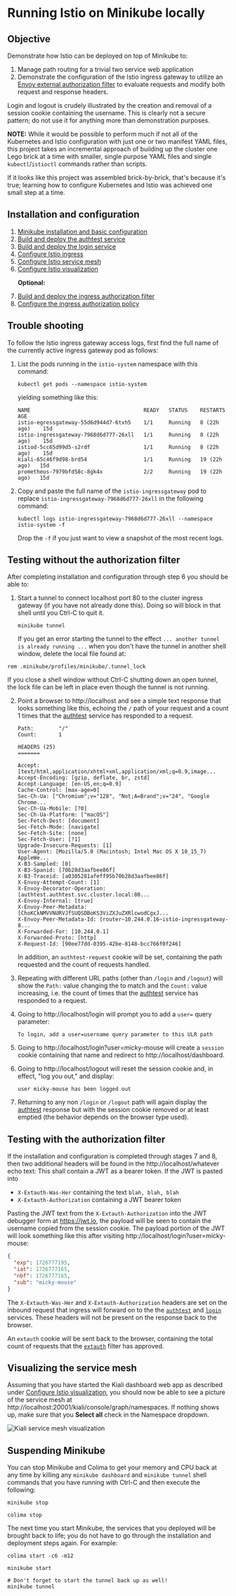 # Running Istio on Minikube locally

## Objective

Demonstrate how Istio can be deployed on top of Minikube to:

1. Manage path routing for a trivial two service web application
2. Demonstrate the configuration of the Istio ingress gateway to utilize an [Envoy external authorization filter](https://www.envoyproxy.io/docs/envoy/latest/configuration/http/http_filters/ext_authz_filter)
   to evaluate requests and modify both request and response headers. 

Login and logout is crudely illustrated by the creation and removal of a session cookie containing the username.
This is clearly not a secure pattern; do not use it for anything more than demonstration purposes.

**NOTE:** While it would be possible to perform much if not all of the Kubernetes and Istio configuration with just one
or two manifest YAML files, this project takes an incremental approach of building up the cluster one Lego brick at a 
time with smaller, single purpose YAML files and single `kubectl`/`istioctl` commands rather than scripts. 

If it looks like this project was assembled brick-by-brick, that's because it's true; learning how
to configure Kubernetes and Istio was achieved one small step at a time.

## Installation and configuration

1. [Minikube installation and basic configuration](Install.md)
2. [Build and deploy the authtest service](svc-authtest)
3. [Build and deploy the login service](svc-login.md)
4. [Configure Istio ingress](istio.md)
5. [Configure Istio service mesh](mesh.md)
6. [Configure Istio visualization](visualize.md)<p>
   **Optional:**
7. [Build and deploy the ingress authorization filter](svc-extauth.md)
8. [Configure the ingress authorization policy](authz-policy.md)

## Trouble shooting

To follow the Istio ingress gateway access logs, first find the full name of the currently active ingress gateway pod
as follows:

1. List the pods running in the `istio-system` namespace with this command:
   ```shell
   kubectl get pods --namespace istio-system
   ```
   yielding something like this:
   ```text
   NAME                                    READY   STATUS    RESTARTS       AGE
   istio-egressgateway-55d6d944d7-6txh5    1/1     Running   8 (22h ago)    15d
   istio-ingressgateway-7968d6d777-26xll   1/1     Running   8 (22h ago)    15d
   istiod-5cc65d99d5-s2rdf                 1/1     Running   8 (22h ago)    15d
   kiali-65c46f9d98-brd54                  1/1     Running   19 (22h ago)   15d
   prometheus-7979bfd58c-8gk4x             2/2     Running   19 (22h ago)   15d
   ```
2. Copy and paste the full name of the `istio-ingressgateway` pod to replace `istio-ingressgateway-7968d6d777-26xll` 
   in the following command:
   ```shell
   kubectl logs istio-ingressgateway-7968d6d777-26xll --namespace istio-system -f
   ```
   Drop the `-f` if you just want to view a snapshot of the most recent logs. 


## Testing without the authorization filter

After completing installation and configuration through step 6 you should be able to:

1. Start a tunnel to connect localhost port 80 to the cluster ingress gateway (if you have not already done this).
   Doing so will block in that shell until you Ctrl-C to quit it.
   ```shell
   minikube tunnel
   ```
   If you get an error starting the tunnel to the effect `... another tunnel is already running ...` when you
   don't have the tunnel in another shell window, delete the local file found at:
  ```shell
  rem .minikube/profiles/minikube/.tunnel_lock
  ```
   If you close a shell window without Ctrl-C shutting down an open tunnel, the lock file can be left in place even
   though the tunnel is not running.
   
2. Point a browser to http://localhost and see a simple text response that looks something like this, echoing the `/`
   path of your request and a count 1 times that the [authtest](../authtest) service has responded to a request.
   ```text
   Path:		"/"
   Count:		1

   HEADERS (25)
   =======

   Accept: [text/html,application/xhtml+xml,application/xml;q=0.9,image...
   Accept-Encoding: [gzip, deflate, br, zstd]
   Accept-Language: [en-US,en;q=0.9]
   Cache-Control: [max-age=0]
   Sec-Ch-Ua: ["Chromium";v="128", "Not;A=Brand";v="24", "Google Chrome...
   Sec-Ch-Ua-Mobile: [?0]
   Sec-Ch-Ua-Platform: ["macOS"]
   Sec-Fetch-Dest: [document]
   Sec-Fetch-Mode: [navigate]
   Sec-Fetch-Site: [none]
   Sec-Fetch-User: [?1]
   Upgrade-Insecure-Requests: [1]
   User-Agent: [Mozilla/5.0 (Macintosh; Intel Mac OS X 10_15_7) AppleWe...
   X-B3-Sampled: [0]
   X-B3-Spanid: [70b28d3aafbee86f]
   X-B3-Traceid: [a0305281afeff95b70b28d3aafbee86f]
   X-Envoy-Attempt-Count: [1]
   X-Envoy-Decorator-Operation: [authtest.authtest.svc.cluster.local:80...
   X-Envoy-Internal: [true]
   X-Envoy-Peer-Metadata: [ChoKCkNMVVNURVJfSUQSDBoKS3ViZXJuZXRlcwodCgxJ...
   X-Envoy-Peer-Metadata-Id: [router~10.244.0.16~istio-ingressgateway-8...
   X-Forwarded-For: [10.244.0.1]
   X-Forwarded-Proto: [http]
   X-Request-Id: [90ee77dd-0395-42be-8148-bcc766f0f246]
   ```
   In addition, an `authtest-request` cookie will be set, containing the path requested and the count of requests
   handled. 
   
3. Repeating with different URL paths (other than `/login` and `/logout`) will show the `Path:` value changing the
   to match and the `Count:` value increasing, i.e. the count of times that the [authtest](../authtest) service
   has responded to a request.
   
4. Going to http://localhost/login will prompt you to add a `user=` query parameter:
   ```text
   To login, add a user=username query parameter to this ULR path
   ```
   
5. Going to http://localhost/login?user=micky-mouse will create a `session` cookie containing that name and
   redirect to http://localhost/dashboard.
   
6. Going to http://localhost/logout will reset the session cookie and, in effect, "log you out," and display: 
   ```text
   user micky-mouse has been logged out
   ```
7. Returning to any non `/login` or `/logout` path will again display the [authtest](../authtest)
   response but with the session cookie removed or at least emptied (the behavior depends on the browser type used).

## Testing with the authorization filter

If the installation and configuration is completed through stages 7 and 8, then two additional headers will be found in 
the http://localhost/whatever echo text: This shall contain a JWT as a bearer token. If the JWT is pasted into 

* `X-Extauth-Was-Her` containing the text `blah, blah, blah`
* `X-Extauth-Authorization` containing a JWT bearer token

Pasting the JWT text from the `X-Extauth-Authorization` into the JWT debugger form at https://jwt.io, the payload will 
be seen to contain the username copied from the session cookie. The payload portion of the JWT will look something like 
this after visiting http://localhost/login?user=micky-mouse:

```json
{
  "exp": 1726777195,
  "iat": 1726777165,
  "nbf": 1726777165,
  "sub": "micky-mouse"
}
```

The `X-Extauth-Was-Her` and `X-Extauth-Authorization` headers are set on the inbound request that ingress will
forward on to the the [`authtest`](../authtest) and [`login`](../login) services. These headers will not be present 
on the response back to the browser. 

An `extauth` cookie will be sent back to the browser, containing the total count of requests that the [`extauth`](../extauth)
filter has approved.

## Visualizing the service mesh

Assuming that you have started the Kiali dashboard web app as described under [Configure Istio visualization](visualize.md),
you should now be able to see a picture of the service mesh at http://localhost:20001/kiali/console/graph/namespaces.
If nothing shows up, make sure that you **Select all** check in the Namespace dropdown.

![Kiali service mesh visualization](kiali.png)

## Suspending Minikube

You can stop Minikube and Colima to get your memory and CPU back at any time by killing any `minikube dashboard` and
`minikube tunnel` shell commands that you have running with Ctrl-C and then execute the following:

```shell
minikube stop

colima stop
```

The next time you start Minikube, the services that you deployed will be brought back to life; you do not
have to go through the installation and deployment steps again. For example:

```shell
colima start -c6 -m12 

minikube start

# Don't forget to start the tunnel back up as well!
minikube tunnel
```

